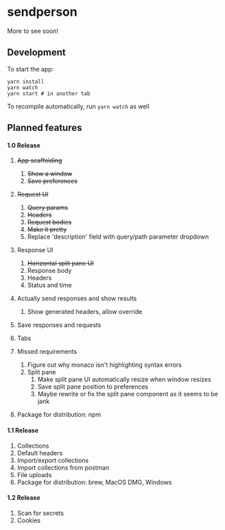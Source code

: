 # sendperson

More to see soon!

## Development

To start the app:
```
yarn install
yarn watch
yarn start # in another tab
```

To recompile automatically, run `yarn watch` as well

## Planned features

#### 1.0 Release
1. ~~App scaffolding~~
   1. ~~Show a window~~
   1. ~~Save preferences~~
1. ~~Request UI~~
   1. ~~Query params~~
   1. ~~Headers~~
   1. ~~Request bodies~~
   1. ~~Make it pretty~~
   1. Replace 'description' field with query/path parameter dropdown
1. Response UI
   1. ~~Horizontal split pane UI~~
   1. Response body
   1. Headers
   1. Status and time
1. Actually send responses and show results
   1. Show generated headers, allow override
1. Save responses and requests
1. Tabs
1. Missed requirements
   1. Figure out why monaco isn't highlighting syntax errors
   1. Split pane
      1. Make split pane UI automatically resize when window resizes
      1. Save split pane position to preferences
      1. Maybe rewrite or fix the split pane component as it seems to be jank

1. Package for distribution: npm
#### 1.1 Release   
1. Collections
1. Default headers
1. Import/export collections
1. Import collections from postman
1. File uploads
1. Package for distribution: brew, MacOS DMG, Windows
#### 1.2 Release
1. Scan for secrets
1. Cookies
